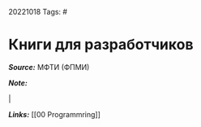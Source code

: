 20221018
Tags: #
# Книги для разработчиков 

***Source:*** МФТИ (ФПМИ)

***Note:*** 

|

***Links:*** [[00 Programmring]]

